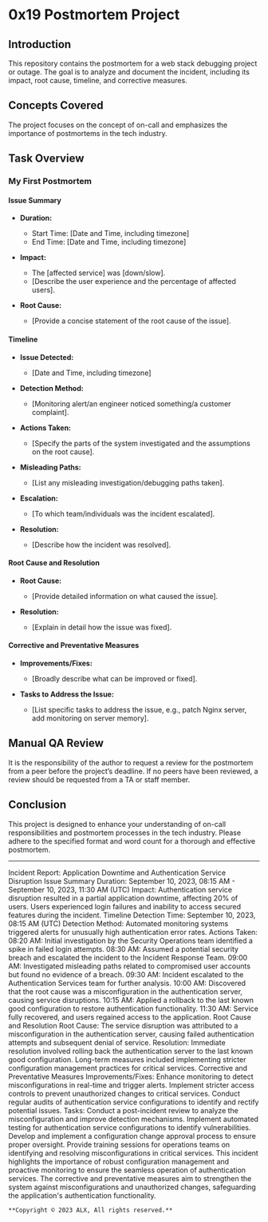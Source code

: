 # 0x19 Postmortem Project

## Introduction

This repository contains the postmortem for a web stack debugging project or outage. The goal is to analyze and document the incident, including its impact, root cause, timeline, and corrective measures.



## Concepts Covered

The project focuses on the concept of on-call and emphasizes the importance of postmortems in the tech industry.

## Task Overview

### My First Postmortem

#### Issue Summary

- **Duration:**
  - Start Time: [Date and Time, including timezone]
  - End Time: [Date and Time, including timezone]

- **Impact:**
  - The [affected service] was [down/slow].
  - [Describe the user experience and the percentage of affected users].

- **Root Cause:**
  - [Provide a concise statement of the root cause of the issue].

#### Timeline

- **Issue Detected:**
  - [Date and Time, including timezone]

- **Detection Method:**
  - [Monitoring alert/an engineer noticed something/a customer complaint].

- **Actions Taken:**
  - [Specify the parts of the system investigated and the assumptions on the root cause].

- **Misleading Paths:**
  - [List any misleading investigation/debugging paths taken].

- **Escalation:**
  - [To which team/individuals was the incident escalated].

- **Resolution:**
  - [Describe how the incident was resolved].

#### Root Cause and Resolution

- **Root Cause:**
  - [Provide detailed information on what caused the issue].

- **Resolution:**
  - [Explain in detail how the issue was fixed].

#### Corrective and Preventative Measures

- **Improvements/Fixes:**
  - [Broadly describe what can be improved or fixed].

- **Tasks to Address the Issue:**
  - [List specific tasks to address the issue, e.g., patch Nginx server, add monitoring on server memory].

## Manual QA Review

It is the responsibility of the author to request a review for the postmortem from a peer before the project’s deadline. If no peers have been reviewed, a review should be requested from a TA or staff member.

## Conclusion

This project is designed to enhance your understanding of on-call responsibilities and postmortem processes in the tech industry. Please adhere to the specified format and word count for a thorough and effective postmortem.

---
Incident Report: Application Downtime and Authentication Service Disruption
Issue Summary
Duration: September 10, 2023, 08:15 AM - September 10, 2023, 11:30 AM (UTC)
Impact: Authentication service disruption resulted in a partial application downtime, affecting 20% of users. Users experienced login failures and inability to access secured features during the incident.
Timeline
Detection Time: September 10, 2023, 08:15 AM (UTC)
Detection Method: Automated monitoring systems triggered alerts for unusually high authentication error rates.
Actions Taken:
08:20 AM: Initial investigation by the Security Operations team identified a spike in failed login attempts.
08:30 AM: Assumed a potential security breach and escalated the incident to the Incident Response Team.
09:00 AM: Investigated misleading paths related to compromised user accounts but found no evidence of a breach.
09:30 AM: Incident escalated to the Authentication Services team for further analysis.
10:00 AM: Discovered that the root cause was a misconfiguration in the authentication server, causing service disruptions.
10:15 AM: Applied a rollback to the last known good configuration to restore authentication functionality.
11:30 AM: Service fully recovered, and users regained access to the application.
Root Cause and Resolution
Root Cause:
The service disruption was attributed to a misconfiguration in the authentication server, causing failed authentication attempts and subsequent denial of service.
Resolution:
Immediate resolution involved rolling back the authentication server to the last known good configuration. Long-term measures included implementing stricter configuration management practices for critical services.
Corrective and Preventative Measures
Improvements/Fixes:
Enhance monitoring to detect misconfigurations in real-time and trigger alerts.
Implement stricter access controls to prevent unauthorized changes to critical services.
Conduct regular audits of authentication service configurations to identify and rectify potential issues.
Tasks:
Conduct a post-incident review to analyze the misconfiguration and improve detection mechanisms.
Implement automated testing for authentication service configurations to identify vulnerabilities.
Develop and implement a configuration change approval process to ensure proper oversight.
Provide training sessions for operations teams on identifying and resolving misconfigurations in critical services.
This incident highlights the importance of robust configuration management and proactive monitoring to ensure the seamless operation of authentication services. The corrective and preventative measures aim to strengthen the system against misconfigurations and unauthorized changes, safeguarding the application's authentication functionality.

```
**Copyright © 2023 ALX, All rights reserved.**
